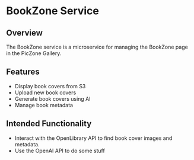 # BookZone Service

## Overview
The BookZone service is a microservice for managing the BookZone page in the PicZone Gallery. 

## Features
- Display book covers from S3
- Upload new book covers
- Generate book covers using AI
- Manage book metadata


## Intended Functionality
- Interact with the OpenLibrary API to find book cover images and metadata.
- Use the OpenAI API to do some stuff
